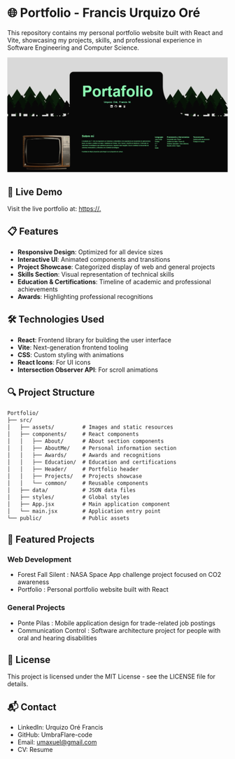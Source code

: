 # 🌐 Portfolio - Francis Urquizo Oré

This repository contains my personal portfolio website built with React and Vite, showcasing my projects, skills, and professional experience in Software Engineering and Computer Science.

![Portfolio Preview](src/assets/img/portafolio.png)

## 🚀 Live Demo

Visit the live portfolio at: [https://.](https://)

## 📋 Features

- **Responsive Design**: Optimized for all device sizes
- **Interactive UI**: Animated components and transitions
- **Project Showcase**: Categorized display of web and general projects
- **Skills Section**: Visual representation of technical skills
- **Education & Certifications**: Timeline of academic and professional achievements
- **Awards**: Highlighting professional recognitions

## 🛠️ Technologies Used

- **React**: Frontend library for building the user interface
- **Vite**: Next-generation frontend tooling
- **CSS**: Custom styling with animations
- **React Icons**: For UI icons
- **Intersection Observer API**: For scroll animations

## 🔍 Project Structure

```plaintext
Portfolio/
├── src/
│   ├── assets/         # Images and static resources
│   ├── components/     # React components
│   │   ├── About/      # About section components
│   │   ├── AboutMe/    # Personal information section
│   │   ├── Awards/     # Awards and recognitions
│   │   ├── Education/  # Education and certifications
│   │   ├── Header/     # Portfolio header
│   │   ├── Projects/   # Projects showcase
│   │   └── common/     # Reusable components
│   ├── data/           # JSON data files
│   ├── styles/         # Global styles
│   ├── App.jsx         # Main application component
│   └── main.jsx        # Application entry point
└── public/             # Public assets
```

## 📁 Featured Projects

### Web Development
- Forest Fall Silent : NASA Space App challenge project focused on CO2 awareness
- Portfolio : Personal portfolio website built with React
### General Projects
- Ponte Pilas : Mobile application design for trade-related job postings
- Communication Control : Software architecture project for people with oral and hearing disabilities
## 📄 License
This project is licensed under the MIT License - see the LICENSE file for details.

## 📬 Contact
- LinkedIn: Urquizo Oré Francis
- GitHub: UmbraFlare-code
- Email: umaxuel@gmail.com
- CV: Resume
